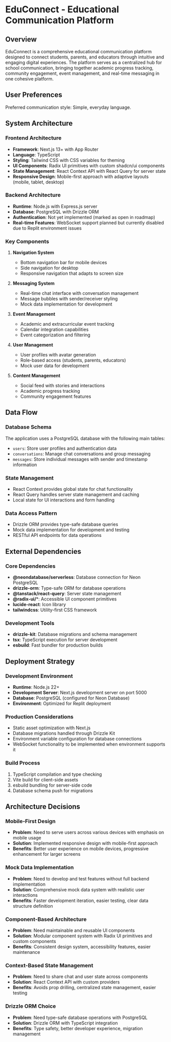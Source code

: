 # EduConnect - Educational Communication Platform

## Overview

EduConnect is a comprehensive educational communication platform designed to connect students, parents, and educators through intuitive and engaging digital experiences. The platform serves as a centralized hub for school communication, bringing together academic progress tracking, community engagement, event management, and real-time messaging in one cohesive platform.

## User Preferences

Preferred communication style: Simple, everyday language.

## System Architecture

### Frontend Architecture
- **Framework**: Next.js 13+ with App Router
- **Language**: TypeScript
- **Styling**: Tailwind CSS with CSS variables for theming
- **UI Components**: Radix UI primitives with custom shadcn/ui components
- **State Management**: React Context API with React Query for server state
- **Responsive Design**: Mobile-first approach with adaptive layouts (mobile, tablet, desktop)

### Backend Architecture
- **Runtime**: Node.js with Express.js server
- **Database**: PostgreSQL with Drizzle ORM
- **Authentication**: Not yet implemented (marked as open in roadmap)
- **Real-time Features**: WebSocket support planned but currently disabled due to Replit environment issues

### Key Components

1. **Navigation System**
   - Bottom navigation bar for mobile devices
   - Side navigation for desktop
   - Responsive navigation that adapts to screen size

2. **Messaging System**
   - Real-time chat interface with conversation management
   - Message bubbles with sender/receiver styling
   - Mock data implementation for development

3. **Event Management**
   - Academic and extracurricular event tracking
   - Calendar integration capabilities
   - Event categorization and filtering

4. **User Management**
   - User profiles with avatar generation
   - Role-based access (students, parents, educators)
   - Mock user data for development

5. **Content Management**
   - Social feed with stories and interactions
   - Academic progress tracking
   - Community engagement features

## Data Flow

### Database Schema
The application uses a PostgreSQL database with the following main tables:
- `users`: Store user profiles and authentication data
- `conversations`: Manage chat conversations and group messaging
- `messages`: Store individual messages with sender and timestamp information

### State Management
- React Context provides global state for chat functionality
- React Query handles server state management and caching
- Local state for UI interactions and form handling

### Data Access Pattern
- Drizzle ORM provides type-safe database queries
- Mock data implementation for development and testing
- RESTful API endpoints for data operations

## External Dependencies

### Core Dependencies
- **@neondatabase/serverless**: Database connection for Neon PostgreSQL
- **drizzle-orm**: Type-safe ORM for database operations
- **@tanstack/react-query**: Server state management
- **@radix-ui/***: Accessible UI component primitives
- **lucide-react**: Icon library
- **tailwindcss**: Utility-first CSS framework

### Development Tools
- **drizzle-kit**: Database migrations and schema management
- **tsx**: TypeScript execution for server development
- **esbuild**: Fast bundler for production builds

## Deployment Strategy

### Development Environment
- **Runtime**: Node.js 22+
- **Development Server**: Next.js development server on port 5000
- **Database**: PostgreSQL (configured for Neon Database)
- **Environment**: Optimized for Replit deployment

### Production Considerations
- Static asset optimization with Next.js
- Database migrations handled through Drizzle Kit
- Environment variable configuration for database connections
- WebSocket functionality to be implemented when environment supports it

### Build Process
1. TypeScript compilation and type checking
2. Vite build for client-side assets
3. esbuild bundling for server-side code
4. Database schema push for migrations

## Architecture Decisions

### Mobile-First Design
- **Problem**: Need to serve users across various devices with emphasis on mobile usage
- **Solution**: Implemented responsive design with mobile-first approach
- **Benefits**: Better user experience on mobile devices, progressive enhancement for larger screens

### Mock Data Implementation
- **Problem**: Need to develop and test features without full backend implementation
- **Solution**: Comprehensive mock data system with realistic user interactions
- **Benefits**: Faster development iteration, easier testing, clear data structure definition

### Component-Based Architecture
- **Problem**: Need maintainable and reusable UI components
- **Solution**: Modular component system with Radix UI primitives and custom components
- **Benefits**: Consistent design system, accessibility features, easier maintenance

### Context-Based State Management
- **Problem**: Need to share chat and user state across components
- **Solution**: React Context API with custom providers
- **Benefits**: Avoids prop drilling, centralized state management, easier testing

### Drizzle ORM Choice
- **Problem**: Need type-safe database operations with PostgreSQL
- **Solution**: Drizzle ORM with TypeScript integration
- **Benefits**: Type safety, better developer experience, migration management